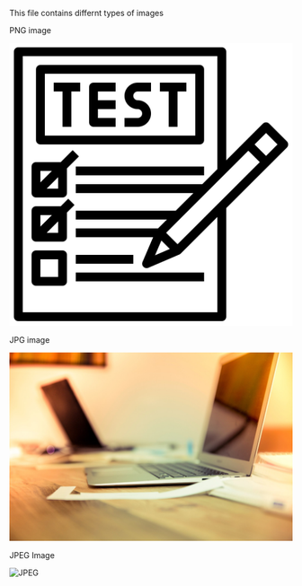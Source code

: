 This file contains differnt types of images

PNG image

![PNG](/docs/.document360/assets/Sample_png.png)

JPG image

![JPG](/docs/.document360/assets/Sample_Jpg.jpg)

JPEG Image

![JPEG](/docs/.document360/assets/Sample_JPEG.jpeg)

